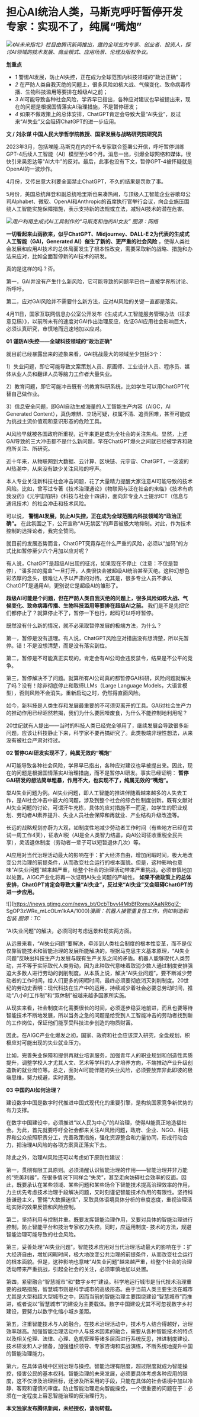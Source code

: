 # 担心AI统治人类，马斯克呼吁暂停开发 专家：实现不了，纯属“嘴炮”

![](https://inews.gtimg.com/news_bt/O8N3ozxVki2GIMSM0rq_RF5s7qnxmnmYJzhwwGrmZ-3FcAA/1000)_《AI未来指北》栏目由腾讯新闻推出，邀约全球业内专家、创业者、投资人，探讨AI领域的技术发展、商业模式、应用场景、伦理及版权争议。_

**划重点**

  * _1_ 警惕AI发展，防止AI失控，正在成为全球范围内科技领域的“政治正确”；
  * _2_ 在严防人类自我灭绝的问题上，很多风险如核大战、气候变化、致命病毒传播、生物科技滥用等要排在超级AI之前；
  * _3_ AI可能导致各种社会风险，学界早已指出，各种应对建议也早被提出来，现在的问题是根据国情落实AI治理措施，不是暂停研发；
  * _4_ 如果不做政策上的总体安排，ChatGPT肯定会导致大量“AI失业”，反过来“AI失业”又会阻碍ChatGPT的进一步应用。

**文 / 刘永谋 中国人民大学哲学院教授、国家发展与战略研究院研究员**

2023年3月，包括埃隆.马斯克在内的千名专家联合签署公开信，呼吁暂停训练GPT-4后续人工智能（AI）模型至少6个月。消息一出，引爆全球网络和媒体，很快引来吴恩达等“AI大牛”的反对。最后，此事也没有下文，暂停GPT-4被怀疑就是OpenAI的一波炒作。

4月份，又传出意大利要全面禁止ChatGPT，不久的结果是罚款了事。

5月份，美国总统拜登和副总统哈里斯也来凑热闹，与顶级人工智能企业谷歌母公司Alphabet、微软、OpenAI和Anthropic的首席执行官举行会议，向企业施压围绕人工智能实施保障措施，表示支持新的法规或立法，减轻AI技术的潜在危害。

![](https://inews.gtimg.com/news_bt/OXROz9vjX1MTMgD5jbIYkIGYODZX2tFlqcyeUsWb0k1EAAA/1000)_用户利用生成式AI工具制作的“马斯克和他的AI女友”
图源：网络_

**一切看起来山雨欲来，似乎ChatGPT、Midjourney、DALL-E 2为代表的生成式人工智能（GAI，Generated
AI）催生了新的、更严重的社会风险**
，使得人类社会发展和应用AI技术的总体局面发生了根本性改变，需要采取新的战略、措施和办法来应对，比如全面暂停新的AI技术的研发。

真的是这样的吗？否。

第一，GAI并没有产生什么新风险，它可能导致的问题早已也一直被学界所讨论、所呼吁。

第二，应对GAI风险并不需要什么新方法，应对AI风险的关键一直都是落实。

4月11日，国家互联网信息办公室公开发布《生成式人工智能服务管理办法（征求意见稿）》，以前所未有的速度对GAI作出治理反应，佐证GAI应用社会影响巨大，必须认真研究，审慎地而迅速地加以应对。

**01 谨防AI失控——全球科技领域的“政治正确”**

就目前已经暴露出来的迹象来看，GAI挑战最大的领域至少包括3个：

1）失业问题，即它可能导致文案策划人员、原画师、工业设计人员、程序员、媒体从业人员和翻译人员等脑力工作者大量失业。

2）教育问题，即它可能冲击既有-的教育科研系统，比如学生可以用ChatGPT代替自己做作业。

3）信息安全问题，即GAI自动生成海量的人工智能生产内容（AIGC，AI Generated
Content），真伪难辨、立场可疑，权属不清、追责困难，甚至可能成为挑战主流价值观和意识形态的危险工具。

AI风险早就被各国政府所重视，近年来更是成为全社会的关注焦点。显然，上述GAI导致的三大冲击都不是什么新问题，早在ChatGPT爆火之间就已经被学界和政府所关注、所研究。

近十年来，从物联网到大数据、云计算、区块链、元宇宙、ChatGPT，一波波的AI热潮中，从来没有缺少关注风险的呼声。

本人专业关注新科技社会冲击问题，花了大量精力提醒大家注意AI可能导致的技术风险。比如，曾写过专著《技术治理通论》《物联网与泛在社会的来临》《技术有病我没药》《元宇宙陷阱》《科技与社会十四讲》，面向非专业人士提示ICT（信息与通讯技术）的社会冲击和技术风险。

可以说， **警惕AI发展，防止AI失控，正在成为全球范围内科技领域的“政治正确”。**
在此氛围之下，公开宣称“AI无禁区”的声音被极大地抑制。对此，作为技术控制的选择论者，我完全赞同。

就目前的发展态势而言，ChatGPT究竟存在什么严重的风险，必须以“加码”的方式比如暂停至少六个月加以应对呢？

有人说，ChatGPT是超级AI出现的征兆，如果现在不停止（注意：不仅是暂停），“潘多拉的魔盒”一旦打开，人类很快会被超级AI统治甚至灭绝。这种幻想色彩浓厚的念头，很难让人予以严肃的对待。尤其是，很多专业人员不承认ChatGPT是通用AI，更别说它是超级AI的雏形了。

**超级AI可能是个问题，但在严防人类自我灭绝的问题上，很多风险如核大战、气候变化、致命病毒传播、生物科技滥用等要排在超级AI之前。**
我们是不是先把它们都停止了？就算停止不了，暂停一下也行，起码可以呼吁暂停。

既然没有什么新的情况，就不必采取暂停发展的极端方法，为什么？

第一，暂停是没有道理。有人说，ChatGPT风险应对措施没有想清楚，所以先暂停。错！不是没想清楚，而是没有落实到位。

第二，暂停是不可能真正实现的，肯定会有AI公司会违反禁令，结果是不公平的竞争。

第三，暂停解决不了问题。就算所有AI公司真的都暂停GAI科研，风险问题就解决了吗？没有！除非彻底停止和取缔LLMs（Large Language
Models，大语言模型），否则风险不会消失。重新启动之时，仍然得直面风险。

如今，新科技是人类生存和发展最重要的不可须臾离开的工具。GAI对社会生产力的推动作用已经昭然若揭，我们为什么要因噎废食，为什么不能控制地利用呢？

20世纪就有人提出——当时的科技人类已经完全够用了，继续发展会导致很多新问题，应该让科技静止下来，科学家不要再搞研究了。此类极端非理性想法，从来没有被社会严肃对待过。

**02 暂停GAI研发实现不了，纯属无效的“嘴炮”**

AI可能导致各种社会风险，学界早已指出，各种应对建议也早被提出来。因此，现在的问题是根据国情落实AI治理措施，而不是暂停AI研发。事实已经证明：
**暂停GAI研发的想法简单粗暴，作用不大，也实现不了，纯属无效的“嘴炮”。**

举AI失业问题为例。AI失业问题，即人工智能的推进伴随着越来越多的人失去工作，是AI社会冲击中最大的问题，涉及到整个社会的综合性制度创新。既有文献对AI失业问题的讨论，可谓汗牛充栋，具体的应对措施不一而足，如学生的职业规划、劳动者AI素养提升、失业人员社会保障和再就业、产业结构升级改造等。

长远的战略规划亦蔚为大观，如制度性地减少劳动者工作时间（有些地方已经在尝试一周工作4天），征收AI税（AI是全人类智力结晶，向AI公司征收重税全民共享），灵活退休制度（劳动者一辈子可以短暂退休几次）等。

AI应用对当代治理活动最大的影响在于：扩大经济自由，增加闲暇时间，极大地改变公共治理的前提条件，从而改变社会运行的根本面貌。但是，这种影响也意味“AI失业问题”越来越严重，给整个社会的治理活动带来严重挑战，必须审慎地加以处置。AIGC产业化将再一次证明AI失业问题的严峻性。
**如果不做政策上的总体安排，ChatGPT肯定会导致大量“AI失业”，反过来“AI失业”又会阻碍ChatGPT的进一步应用。**

![](https://inews.gtimg.com/news_bt/OcbTbyvI4MbBfRomuXAaNR6gIZ-
SgOP3zWRe_mLcOLm1kAA/1000)_漫画：机器人接管重复性工作，例如制造和包装 图源：TC_

“AI失业问题”的解决，必须同时考虑远景和现实两方面。

从远景来看，“AI失业问题”要解决，牵涉到人类社会制度的根本性变革，而不是仅仅靠智能技术和智能治理的发展所能解决的。根据马克思主义基本原理，“AI失业问题”反映出科技生产力发展与既有生产关系之间的矛盾。机器人能够取代人类劳动，并不等于实际取代人类劳动，因为此种取代意味着取消少数人通过制度安排强迫大多数人进行劳动的剥削制度。从本质上说，解决“AI失业问题”，要不断减少劳动者的工作时间，给人们更多的闲暇时间，最终必须要彻底消灭剥削制度。20世纪的劳动史表明：现代科技在生产中的运用，持续减少着社会必要总劳动时间，推动“八小时工作制”和“双休制”被越来越多国家所实施。

从现实来看，社会制度进化需要很长的时间，必须逐步稳妥地前进，而且也要等待智能技术不断地发展，所以当务之急的问题是给受到人工智能冲击的劳动者找到新的工作岗位，保证他们能享受科技进步创造的物质财富。

因此，在AIGC产业化爆发之初，国家、政府和社会应该深入研究，全盘规划，积极应对可能出现的失业就业压力。

比如，完善失业保障和提供再就业培训服务，加强青年人的职业规划和创造性素质提升，调整学校人才尤其人文、艺术等学科的人才培养方向，不端推动产业升级创造新的就业岗位等。总之，面对AI可能伴随的失业风险，必须要放弃非此即彼的极端思维，努力规避，实时调整。

**03 中国的AI如何治理？**

建设数字中国是数字时代推进中国式现代化的重要引擎，是构筑国家竞争新优势的有力支撑。

在数字中国建设中，必须推进“以人民为中心”的AI治理，使得AI能真正地造福社会。为此，首先就要呼吁全社会都来关注AI风险问题，政府、企业、NGO、科技界和公众按照职责分工，完善政策措施，强化资源整合和力量协同，形成行动合力，把治理AI风险的各项方案真正落实下去。

除此之外，治理AI风险还可以考虑如下原则性建议：

第一，贯彻有限工具原则。必须清醒认识智能治理的作用——智能治理并非万能的“完美利器”，在很多情况下同样会“失灵”，甚至走向妨碍社会效率的反面。因此，既要承认在某些领域、某些问题和某些场合下智能技术提高治理效率的作用，力主优先考虑技术治理手段解决问题，又时刻谨记智能技术作用的有限性。坚持科技谦逊主义，警惕“大数据迷信”，采取具体语境具体分析的审度态度，重视治理活动实际的效果反馈和风险控制。

第二，坚持利用与控制并重。既要发挥智能治理作用，又要对具体的智能治理进行控制，防止智能平台和技治专家权力失控。同时，应运用制度-
技术的方法，规避智能治理可能导致的社会风险。

第三，妥善处理“AI失业问题”。智能技术应用对当代治理活动最大的影响在于：扩大经济自由，增加闲暇时间，极大地改变公共治理的前提条件，从而改变社会运行的根本面貌。但是，这种影响也意味“AI失业问题”越来越严重，给整个社会的治理活动带来严重挑战，引起全社会的关注，必须审慎地加以处置。

第四，紧密融合“智慧城市”和“数字乡村”建设。科学地运行城市是当代技术治理重要的战略措施，智慧城市则是科学城市的高级形态。由于当前人类主要生活在城市尤其是大型和超大型城市之中，因而当前的智能治理主要围绕建设“智慧城市”而推进，或者说以“智慧城市”的建设为主要载体。数字中国建设尤其不可忽视数字乡村建设，要努力以数字化缩小城乡差距。

第五，注重智能技术与人的融合。在技术治理活动中，技术与人结合得越好，治理效率越高。加强智能治理活动中人与技术因素的融合，需要从各种智能技术的特点以及相关伦理、法律、心理、危机管理等诸多层面进行系统反思，推进制度建设、技术研发和人才储备，加强组织领导、专家咨询和实战演练，不断系统地提升中国的智能治理能力。

第六，在具体语境中区别治理与操控。智能治理有限度，超过限度就成为智能操控，侵害公民的基本权利。智能治理的未来发展，必须要具体考虑各种应用的限度，这不仅涉及治理目标，还涉及所采用的手段，只能在具体的社会语境中加以冷静、客观和谨慎的审度。防止智能治理走向智能操控，一个很重要的问题在于：必须在一定程度上容忍智能治理的反治理行为。

**本文独家发布腾讯新闻，未经授权，请勿转载。**


